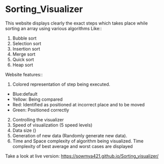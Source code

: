 # Sorting_Visualizer

This website displays clearly the exact steps which takes place while sorting an array using various algorithms Like::

1) Bubble sort
2) Selection sort
3) Insertion sort
4) Merge sort
5) Quick sort
6) Heap sort

Website features::
1) Colored representation of step being executed.
  * Blue:default
  * Yellow: Being compared
  * Red: Identified as positioned at incorrect place and to be moved
  * Green: Positioned correctly
2) Controlling the visualizer
  1) Speed of visualization (5 speed levels)
  2) Data size ()
  3) Generation of new data (Randomly generate new data).
3) Time and Space complexity of algorithm being visualized. Time complexity of best average and worst cases are displayed

Take a look at live version: https://sowmya421.github.io/Sorting_visualizer/
